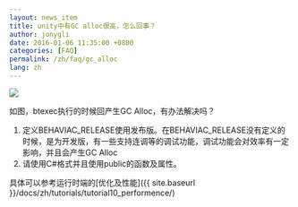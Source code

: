 ```yaml
---
layout: news_item
title: unity中有GC alloc很高，怎么回事？ 
author: jonygli
date: 2016-01-06 11:35:00 +0800
categories: [FAQ]
permalink: /zh/faq/gc_alloc
lang: zh
---
```


![]({{site.url}}{{site.baseurl}}/img/faq/gc_alloc.png)

如图，btexec执行的时候回产生GC Alloc，有办法解决吗？

 1. 定义BEHAVIAC_RELEASE使用发布版。在BEHAVIAC_RELEASE没有定义的时候，是为开发版，有一些支持连调等的调试功能，调试功能会对效率有一定影响，并且会产生GC Alloc
 1. 请使用C#格式并且使用public的函数及属性。


具体可以参考运行时端的[优化及性能]({{ site.baseurl }}/docs/zh/tutorials/tutorial10_performence/)
